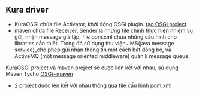 ## Kura driver

- KuraOSGi chứa file Activator, khởi động OSGi plugin. [tạo OSGi project](https://eclipse.github.io/kura/dev/hello-example.html)
- maven chứa file Receiver, Sender là những file chính thực hiện nhiệm vụ gửi, nhận message giả lập, file pom.xml chưa những cấu hình cho libraries cần thiết. Trong đó sử dụng thư viện JMS(java message service)_cho phép gửi nhận thông tin một cách bất đồng bộ, và ActiveMQ (một message oriented middleware) quản lí message queue.

KuraOSGi project và maven project sẽ được liên kết với nhau, sử dụng Maven Tycho [OSGi+maven](http://o7planning.org/vi/10137/thiet-lap-du-an-java-osgi-voi-maven-va-tycho)

- 2 project được lên kết với nhau thông qua file cấu hình pom.xml
